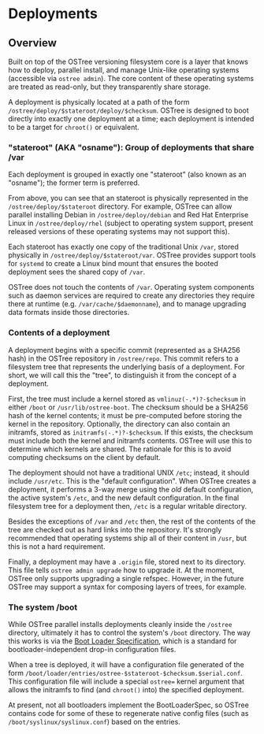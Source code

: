 # Deployments

## Overview

Built on top of the OSTree versioning filesystem core is a layer
that knows how to deploy, parallel install, and manage Unix-like
operating systems (accessible via `ostree admin`).  The core content of these operating systems
are treated as read-only, but they transparently share storage.

A deployment is physically located at a path of the form
`/ostree/deploy/$stateroot/deploy/$checksum`.
OSTree is designed to boot directly into exactly one deployment
at a time; each deployment is intended to be a target for
`chroot()` or equivalent.

### "stateroot" (AKA "osname"): Group of deployments that share /var

Each deployment is grouped in exactly one "stateroot" (also known as an "osname");
the former term is preferred.

From above, you can see that an stateroot is physically represented in the
`/ostree/deploy/$stateroot` directory. For example, OSTree can allow parallel
installing Debian in `/ostree/deploy/debian` and Red Hat Enterprise Linux in
`/ostree/deploy/rhel` (subject to operating system support, present released
versions of these operating systems may not support this).

Each stateroot has exactly one copy of the traditional Unix `/var`,
stored physically in `/ostree/deploy/$stateroot/var`.  OSTree provides
support tools for `systemd` to create a Linux bind mount that ensures
the booted deployment sees the shared copy of `/var`.

OSTree does not touch the contents of `/var`.  Operating system
components such as daemon services are required to create any
directories they require there at runtime
(e.g. `/var/cache/$daemonname`), and to manage upgrading data formats
inside those directories.

### Contents of a deployment

A deployment begins with a specific commit (represented as a
SHA256 hash) in the OSTree repository in `/ostree/repo`.  This commit refers
to a filesystem tree that represents the underlying basis of a
deployment.  For short, we will call this the "tree", to
distinguish it from the concept of a deployment.

First, the tree must include a kernel stored as
`vmlinuz(-.*)?-$checksum` in either `/boot` or `/usr/lib/ostree-boot`.
The checksum should be a SHA256 hash of the kernel contents; it must be
pre-computed before storing the kernel in the repository.  Optionally,
the directory can also contain an initramfs, stored as
`initramfs(-.*)?-$checksum`.  If this exists, the checksum must include
both the kernel and initramfs contents.  OSTree will use this to
determine which kernels are shared.  The rationale for this is to avoid
computing checksums on the client by default.

The deployment should not have a traditional UNIX `/etc`; instead, it
should include `/usr/etc`.  This is the "default configuration".  When
OSTree creates a deployment, it performs a 3-way merge using the
*old* default configuration, the active system's `/etc`, and the new
default configuration.  In the final filesystem tree for a deployment
then, `/etc` is a regular writable directory.

Besides the exceptions of `/var` and `/etc` then, the rest of the
contents of the tree are checked out as hard links into the
repository.  It's strongly recommended that operating systems ship all
of their content in `/usr`, but this is not a hard requirement.

Finally, a deployment may have a `.origin` file, stored next to its
directory.  This file tells `ostree admin upgrade` how to upgrade it.
At the moment, OSTree only supports upgrading a single refspec.
However, in the future OSTree may support a syntax for composing
layers of trees, for example.

### The system /boot

While OSTree parallel installs deployments cleanly inside the
`/ostree` directory, ultimately it has to control the system's `/boot`
directory.  The way this works is via the
[Boot Loader Specification](http://www.freedesktop.org/wiki/Specifications/BootLoaderSpec),
which is a standard for bootloader-independent drop-in configuration
files.

When a tree is deployed, it will have a configuration file generated
of the form
`/boot/loader/entries/ostree-$stateroot-$checksum.$serial.conf`.  This
configuration file will include a special `ostree=` kernel argument
that allows the initramfs to find (and `chroot()` into) the specified
deployment.

At present, not all bootloaders implement the BootLoaderSpec, so
OSTree contains code for some of these to regenerate native config
files (such as `/boot/syslinux/syslinux.conf`) based on the entries.
